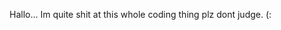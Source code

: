 Hallo... Im quite shit at this whole coding thing plz dont judge. (:

<!---
Gazalet/Gazalet is a ✨ special ✨ repository because its `README.md` (this file) appears on your GitHub profile.
You can click the Preview link to take a look at your changes.
--->
